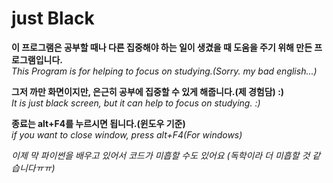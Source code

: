 # just Black

**이 프로그램은 공부할 때나 다른 집중해야 하는 일이 생겼을 때 도움을 주기 위해 만든 프로그램입니다.**
<br>
*This Program is for helping to focus on studying.(Sorry. my bad english...)*

**그저 까만 화면이지만, 은근히 공부에 집중할 수 있게 해줍니다.(제 경험담) :)**
<br>
*It is just black screen, but it can help to focus on studying. :)*

**종료는 alt+F4를 누르시면 됩니다.(윈도우 기준)**
<br>
*if you want to close window, press alt+F4(For windows)*

*이제 막 파이썬을 배우고 있어서 코드가 미흡할 수도 있어요 (독학이라 더 미흡할 것 같습니다ㅠㅠ)*

